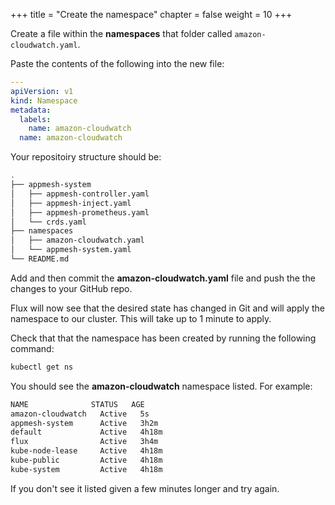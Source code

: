 +++
title = "Create the namespace"
chapter = false
weight = 10
+++

Create a file within the **namespaces** that folder called `amazon-cloudwatch.yaml`.

Paste the contents of the following into the new file:

```yaml
---
apiVersion: v1
kind: Namespace
metadata:
  labels:
    name: amazon-cloudwatch
  name: amazon-cloudwatch
```

Your repositoiry structure should be:

```bash
.
├── appmesh-system
│   ├── appmesh-controller.yaml
│   ├── appmesh-inject.yaml
│   ├── appmesh-prometheus.yaml
│   └── crds.yaml
├── namespaces
│   ├── amazon-cloudwatch.yaml
│   └── appmesh-system.yaml
└── README.md
```

Add and then commit the **amazon-cloudwatch.yaml** file and push the the changes to your GitHub repo.

Flux will now see that the desired state has changed in Git and will apply the namespace to our cluster. This will take up to 1 minute to apply.

Check that that the namespace has been created by running the following command:

```bash
kubectl get ns
```

You should see the **amazon-cloudwatch** namespace listed. For example:

```bash
NAME              STATUS   AGE
amazon-cloudwatch   Active   5s
appmesh-system      Active   3h2m
default             Active   4h18m
flux                Active   3h4m
kube-node-lease     Active   4h18m
kube-public         Active   4h18m
kube-system         Active   4h18m
```

If you don't see it listed given a few minutes longer and try again.
